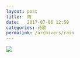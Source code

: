 ```yaml
---
layout: post
title:  雨
date:   2017-07-06 12:50
categories: 诗歌
permalink: /archivers/rain
---
```


![](http://upload-images.jianshu.io/upload_images/1420306-a6b162e7231cb421.jpg?imageMogr2/auto-orient/strip%7CimageView2/2/w/1080/q/50)